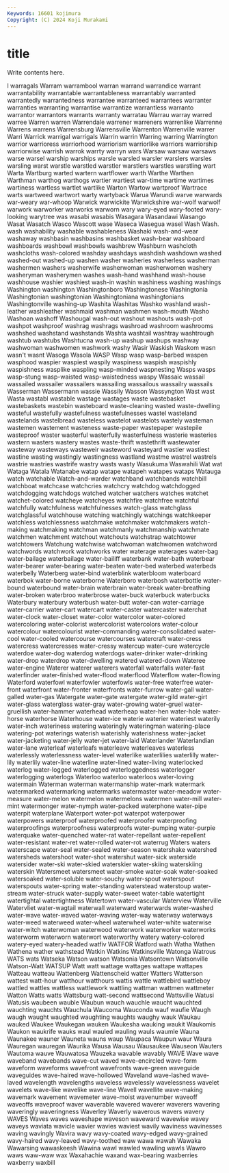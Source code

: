 ```yaml
---
Keywords: 16601 kojimura
Copyright: (C) 2024 Koji Murakami
---
```


# title

Write contents here.



l warragals Warram warrambool warran warrand warrandice warrant
warrantability warrantable warrantableness warrantably warranted warrantedly warrantedness warrantee warranteed warrantees
warranter warranties warranting warrantise warrantize warrantless warranto warrantor warrantors warrants
warranty warratau Warrau warray warred warree Warren warren Warrendale warrener
warreners warrenlike Warrenne Warrens warrens Warrensburg Warrensville Warrenton Warrenville warrer
Warri Warrick warrigal warrigals Warrin warrin Warring warring Warrington warrior
warrioress warriorhood warriorism warriorlike warriors warriorship warriorwise warrish warrok warrty
warryn wars Warsaw warsaw warsaws warse warsel warship warships warsle
warsled warsler warslers warsles warsling warst warstle warstled warstler warstlers
warstles warstling wart Warta Wartburg warted wartern wartflower warth Warthe
Warthen Warthman warthog warthogs wartier wartiest war-time wartime wartimes wartiness
wartless wartlet wartlike Warton Wartow wartproof Wartrace warts wartweed wartwort
warty wartyback Warua Warundi warve warwards war-weary war-whoop Warwick warwickite
Warwickshire war-wolf warwolf warwork warworker warworks warworn wary wary-eyed wary-footed
wary-looking warytree was wasabi wasabis Wasagara Wasandawi Wasango Wasat Wasatch
Wasco Wascott wase Waseca Wasegua wasel Wash Wash. wash washability
washable washableness Washaki wash-and-wear washaway washbasin washbasins washbasket wash-bear washboard
washboards washbowl washbowls washbrew Washburn washcloth washcloths wash-colored washday washdays
washdish washdown washed washed-out washed-up washen washer washeries washerless washerman
washermen washers washerwife washerwoman washerwomen washery washeryman washerymen washes wash-hand
washhand wash-house washhouse washier washiest wash-in washin washiness washing washings
Washington washington Washingtonboro Washingtonese Washingtonia Washingtonian washingtonian Washingtoniana washingtonians Washingtonville
washing-up Washita Washitas Washko washland wash-leather washleather washmaid washman washmen
wash-mouth Washo Washoan washoff Washougal wash-out washout washouts wash-pot washpot
washproof washrag washrags washroad washroom washrooms washshed washstand washstands Washta
washtail washtray washtrough washtub washtubs Washtucna wash-up washup washups washway
washwoman washwomen washwork washy Wasir Waskish Waskom wasn wasn't wasnt
Wasoga Wasola WASP Wasp wasp wasp-barbed waspen wasphood waspier waspiest
waspily waspiness waspish waspishly waspishness wasplike waspling wasp-minded waspnesting Wasps
wasps wasp-stung wasp-waisted wasp-waistedness waspy Wassaic wassail wassailed wassailer wassailers
wassailing wassailous wassailry wassails Wasserman Wassermann wassie Wassily Wasson Wassyngton
Wast wast Wasta wastabl wastable wastage wastages waste wastebasket wastebaskets
wastebin wasteboard waste-cleaning wasted waste-dwelling wasteful wastefully wastefulness wastefulnesses wastel
wasteland wastelands wastelbread wasteless wastelot wastelots wastely wasteman wastemen wastement
wasteness waste-paper wastepaper wastepile wasteproof waster wasterful wasterfully wasterfulness wasterie
wasteries wastern wasters wastery wastes waste-thrift wastethrift wastewater wasteway wasteways
wasteweir wasteword wasteyard wastier wastiest wastine wasting wastingly wastingness wastland
wastme wastrel wastrels wastrie wastries wastrife wastry wasts wasty Wasukuma
Waswahili Wat wat Wataga Watala Watanabe watap watape watapeh watapes
wataps Watauga watch watchable Watch-and-warder watchband watchbands watchbill watchboat watchcase
watchcries watchcry watchdog watchdogged watchdogging watchdogs watched watcher watchers watches
watchet watchet-colored watcheye watcheyes watchfire watchfree watchful watchfully watchfulness watchfulnesses
watch-glass watchglass watchglassful watchhouse watching watchingly watchings watchkeeper watchless watchlessness
watchmake watchmaker watchmakers watch-making watchmaking watchman watchmanly watchmanship watchmate watchmen
watchment watchout watchouts watchstrap watchtower watchtowers Watchung watchwise watchwoman watchwomen
watchword watchwords watchwork watchworks water waterage waterages water-bag water-bailage waterbailage
water-bailiff waterbank water-bath waterbear water-bearer water-bearing water-beaten water-bed waterbed waterbeds
waterbelly Waterberg water-bind waterblink waterbloom waterboard waterbok water-borne waterborne Waterboro
waterbosh waterbottle water-bound waterbound water-brain waterbrain water-break water-breathing water-broken waterbroo
waterbrose water-buck waterbuck waterbucks Waterbury waterbury waterbush water-butt water-can water-carriage
water-carrier water-cart watercart water-caster watercaster waterchat water-clock water-closet water-color watercolor
water-colored watercoloring water-colorist watercolorist watercolors water-colour watercolour watercolourist water-commanding water-consolidated
water-cool water-cooled watercourse watercourses watercraft water-cress watercress watercresses water-cressy watercup
water-cure watercycle waterdoe water-dog waterdog waterdogs water-drinker water-drinking water-drop waterdrop
water-dwelling watered watered-down Wateree water-engine Waterer waterer waterers waterfall waterfalls
water-fast waterfinder water-finished water-flood waterflood Waterflow water-flowing Waterford waterfowl waterfowler
waterfowls water-free waterfree water-front waterfront water-fronter waterfronts water-furrow water-gall water-galled
water-gas Watergate water-gate watergate water-gild water-girt water-glass waterglass water-gray water-growing
water-gruel water-gruellish water-hammer waterhead waterheap water-hen water-hole water-horse waterhorse Waterhouse
water-ice waterie waterier wateriest waterily water-inch wateriness watering wateringly wateringman
watering-place watering-pot waterings waterish waterishly waterishness water-jacket water-jacketing water-jelly water-jet
water-laid Waterlander Waterlandian water-lane waterleaf waterleafs waterleave waterleaves waterless waterlessly
waterlessness water-level waterlike waterlilies waterlilly water-lily waterlily water-line waterline water-lined
water-living waterlocked waterlog water-logged waterlogged waterloggedness waterlogger waterlogging waterlogs Waterloo
waterloo waterloos water-loving watermain Waterman waterman watermanship water-mark watermark watermarked
watermarking watermarks watermaster water-meadow water-measure water-melon watermelon watermelons watermen water-mill
water-mint watermonger water-nymph water-packed waterphone water-pipe waterpit waterplane Waterport water-pot
waterpot waterpower waterpowers waterproof waterproofed waterproofer waterproofing waterproofings waterproofness waterproofs
water-pumping water-purpie waterquake water-quenched water-rat water-repellant water-repellent water-resistant water-ret water-rolled
water-rot waterrug Waters waters waterscape water-seal water-sealed water-season watershake watershed
watersheds watershoot water-shot watershut water-sick waterside watersider water-ski water-skied waterskier
water-skiing waterskiing waterskin Watersmeet watersmeet water-smoke water-soak water-soaked watersoaked water-soluble
water-souchy water-spout waterspout waterspouts water-spring water-standing waterstead waterstoup water-stream water-struck
water-supply water-sweet water-table watertight watertightal watertightness Watertown water-vascular Waterview Waterville
Watervliet water-wagtail waterwall waterward waterwards water-washed water-wave water-waved water-waving water-way
waterway waterways water-weed waterweed water-wheel waterwheel water-white waterwise water-witch waterwoman
waterwood waterwork waterworker waterworks waterworm waterworn waterwort waterworthy watery watery-colored
watery-eyed watery-headed watfiv WATFOR Watford wath Watha Wathen Wathena wather
wathstead Watkin Watkins Watkinsville Watonga Watrous WATS wats Watseka Watson
watson Watsonia Watsontown Watsonville Watson-Watt WATSUP Watt watt wattage wattages
wattape wattapes Watteau watteau Wattenberg Wattenscheid watter Watters Watterson wattest
watt-hour watthour watthours wattis wattle wattlebird wattleboy wattled wattles wattless
wattlework wattling wattman wattmen wattmeter Watton Watts watts Wattsburg watt-second
wattsecond Wattsville Watusi Watusis waubeen wauble Waubun wauch wauchle waucht
wauchted wauchting wauchts Wauchula Waucoma Wauconda wauf waufie Waugh waugh
waught waughted waughting waughts waughy wauk Waukau wauked Waukee Waukegan
wauken Waukesha wauking waukit Waukomis Waukon waukrife wauks waul wauled
wauling wauls waumle Wauna Waunakee wauner Wauneta wauns waup Waupaca
Waupun waur Waura Wauregan wauregan Waurika Wausa Wausau Wausaukee Wauseon
Wauters Wautoma wauve Wauwatosa Wauzeka wavable wavably WAVE Wave wave
waveband wavebands wave-cut waved wave-encircled wave-form waveform waveforms wavefront wavefronts
wave-green waveguide waveguides wave-haired wave-hollowed Waveland wave-lashed wave-laved wavelength wavelengths
waveless wavelessly wavelessness wavelet wavelets wave-like wavelike wave-line Wavell wavellite
wave-making wavemark wavement wavemeter wave-moist wavenumber waveoff waveoffs waveproof waver
waverable wavered waverer waverers wavering waveringly waveringness Waverley Waverly waverous
wavers wavery WAVES Waves waves waveshape waveson waveward wavewise wavey
waveys waviata wavicle wavier wavies waviest wavily waviness wavinesses waving
wavingly Wavira wavy wavy-coated wavy-edged wavy-grained wavy-haired wavy-leaved wavy-toothed waw
wawa wawah Wawaka Wawarsing wawaskeesh Wawina wawl wawled wawling wawls
Wawro waws waw-waw wax Waxahachie waxand wax-bearing waxberries waxberry waxbill
